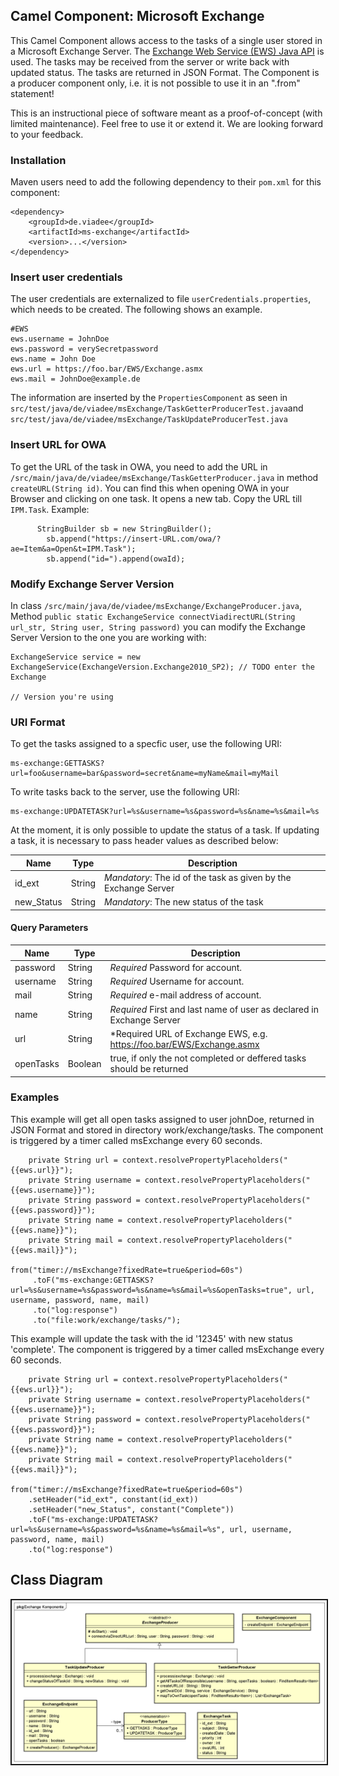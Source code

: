 ## Camel Component: Microsoft Exchange

This Camel Component allows access to the tasks of a single user stored in a Microsoft Exchange Server. The [Exchange Web Service (EWS) Java API](https://github.com/OfficeDev/ews-java-api/) is used. 
The tasks may be received from the server or write back with updated status. The tasks are returned in JSON Format.
The Component is a producer component only, i.e. it is not possible to use it in an ".from" statement!

This is an instructional piece of software meant as a proof-of-concept (with limited maintenance). 
Feel free to use it or extend it. We are looking forward to your feedback.

### Installation
Maven users need to add the following dependency to their `pom.xml` for this component:

```
<dependency>
    <groupId>de.viadee</groupId>
    <artifactId>ms-exchange</artifactId>
    <version>...</version>
</dependency>
```

### Insert user credentials
The user credentials are externalized to file `userCredentials.properties`, which needs to be created. The following shows an example. 

````
#EWS
ews.username = JohnDoe
ews.password = verySecretpassword
ews.name = John Doe
ews.url = https://foo.bar/EWS/Exchange.asmx
ews.mail = JohnDoe@example.de
````

The information are inserted by the `PropertiesComponent` as seen in `src/test/java/de/viadee/msExchange/TaskGetterProducerTest.java`and `src/test/java/de/viadee/msExchange/TaskUpdateProducerTest.java`

### Insert URL for OWA

To get the URL of the task in OWA, you need to add the URL in `/src/main/java/de/viadee/msExchange/TaskGetterProducer.java` in method `createURL(String id)`. You can find this when opening OWA in your Browser and clicking on one task. It opens a new tab. Copy the URL till `IPM.Task`.
Example:

```
      StringBuilder sb = new StringBuilder();
        sb.append("https://insert-URL.com/owa/?ae=Item&a=Open&t=IPM.Task"); 
        sb.append("id=").append(owaId);
```

### Modify Exchange Server Version

In class `/src/main/java/de/viadee/msExchange/ExchangeProducer.java`, Method `public static ExchangeService connectViadirectURL(String url_str, String user, String password)` you can modify the Exchange Server Version to the one you are working with: 

```
ExchangeService service = new ExchangeService(ExchangeVersion.Exchange2010_SP2); // TODO enter the Exchange
                                                                                 // Version you're using
 ```

### URI Format

To get the tasks assigned to a specfic user, use the following URI: 

```
ms-exchange:GETTASKS?url=foo&username=bar&password=secret&name=myName&mail=myMail
```

To write tasks back to the server, use the following URI:

```
ms-exchange:UPDATETASK?url=%s&username=%s&password=%s&name=%s&mail=%s
```

At the moment, it is only possible to update the status of a task. If updating a task, it is necessary to pass header values as described below:

| Name       | Type   | Description                                                     |
|------------|--------|-----------------------------------------------------------------|
| id_ext     | String | *Mandatory*: The id of the task as given by the Exchange Server |
| new_Status | String | *Mandatory*: The new status of the task                         |


#### Query Parameters

| Name      | Type   | Description                                                           |
|-----------|--------|-----------------------------------------------------------------------|
| password  | String | *Required* Password for account.                                      |
| username  | String | *Required* Username for account.                                      |
| mail      | String | *Required* e-mail address of account.                                 |
| name      | String | *Required* First and last name of user as declared in Exchange Server |
| url       | String | *Required URL of Exchange EWS, e.g. https://foo.bar/EWS/Exchange.asmx |
| openTasks | Boolean| true, if only the not completed or deffered tasks should be returned | 



### Examples
This example will get all open tasks assigned to user johnDoe, returned in JSON Format and stored in directory work/exchange/tasks.
The component is triggered by a timer called msExchange every 60 seconds.

```  
    private String url = context.resolvePropertyPlaceholders("{{ews.url}}");
    private String username = context.resolvePropertyPlaceholders("{{ews.username}}");
    private String password = context.resolvePropertyPlaceholders("{{ews.password}}");
    private String name = context.resolvePropertyPlaceholders("{{ews.name}}");
    private String mail = context.resolvePropertyPlaceholders("{{ews.mail}}");

from("timer://msExchange?fixedRate=true&period=60s")
     .toF("ms-exchange:GETTASKS?url=%s&username=%s&password=%s&name=%s&mail=%s&openTasks=true", url, username, password, name, mail)
     .to("log:response")
     .to("file:work/exchange/tasks/");
```

This example will update the task with the id '12345' with new status 'complete'. The component is triggered by a timer called msExchange every 60 seconds.


```
    private String url = context.resolvePropertyPlaceholders("{{ews.url}}");
    private String username = context.resolvePropertyPlaceholders("{{ews.username}}");
    private String password = context.resolvePropertyPlaceholders("{{ews.password}}");
    private String name = context.resolvePropertyPlaceholders("{{ews.name}}");
    private String mail = context.resolvePropertyPlaceholders("{{ews.mail}}");
   
from("timer://msExchange?fixedRate=true&period=60s")
    .setHeader("id_ext", constant(id_ext))
    .setHeader("new_Status", constant("Complete"))
    .toF("ms-exchange:UPDATETASK?url=%s&username=%s&password=%s&name=%s&mail=%s", url, username, password, name, mail)
    .to("log:response")                    
```

## Class Diagram

<a href="Exchange_ component.png?raw=true" target="_blank"><img src="Exchange_ component.png" 
alt="Architecture Overview" border="2" /></a>


